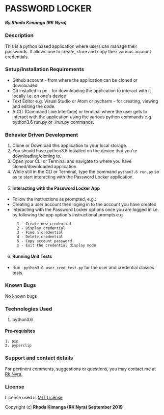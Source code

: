 # PASSWORD LOCKER

##### By **Rhoda Kimanga (RK Nyra)**

### Description
This is a python based application where users can manage their passwords. It allows one to create, store and copy their various account credentials.


### Setup/Installation Requirements
* Github account - from where the application can be cloned or downloaded
* Git installed in pc - for downloading the application to interact with it locally i.e. on one's device
* Text Editor e.g. Visual Studio or Atom or pycharm - for creating, viewing and editing the code.
* A CLI (Command Line Interface) or terminal where the user gets to interact with the application using the various python commands e.g. python3.6 run.py or ./run.py commands.



### Behavior Driven Development
1. Clone or Download this application to your local storage.
2. You should have python3.6 installed on the device that you're downloading/cloning to.
3. Open your CLI or Terminal and navigate to where you have cloned/downloaded application.
4. While still in the CLI or Terminal, type the command ```python3.6 run.py``` so as to start interacting with the Password Locker application.
5. #### Interacting with the Password Locker App
  * Follow the instructions as prompted, e.g.:
  * Creating a user account then loging in to the account you have created
  * Interacting with the Password Locker options once you are logged in i.e. by following the app option's instructional prompts e.g
    ``` 
      1 - Create new credential
      2 - Display credential
      3 - Find a credential
      4 - Delete credential
      5 - Copy account password
      x - Exit the credential display mode
    ```
6. #### Running Unit Tests
  * Run ``` python3.6 user_cred_test.py``` for the user and credential classes tests.
  

### Known Bugs
No known bugs

### Technologies Used
1. python3.6 
  #### Pre-requisites
    1. pip
    2. pyperclip

### Support and contact details
For pertinent comments, suggestions or questions, you may contact me at [Rk Nyra.](https://www.gmail.com/)

### License
License used is <a href="https://choosealicense.com/licenses/mit/">MIT License</a> <br>

Copyright (c) **Rhoda Kimanga (RK Nyra) September 2019**


